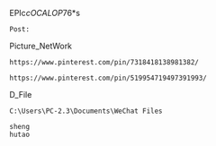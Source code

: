 EPIc$cOCALOP$76*s

```
Post:
```

Picture_NetWork

```
https://www.pinterest.com/pin/7318418138981382/

https://www.pinterest.com/pin/519954719497391993/
```

D_File

```
C:\Users\PC-2.3\Documents\WeChat Files
```

```
sheng
hutao

```

